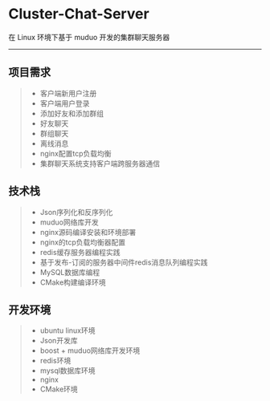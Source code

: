 # Cluster-Chat-Server
在 Linux 环境下基于 muduo 开发的集群聊天服务器

------------------------------------
## 项目需求
>* 客户端新用户注册
>* 客户端用户登录
>* 添加好友和添加群组
>* 好友聊天
>* 群组聊天
>* 离线消息
>* nginx配置tcp负载均衡
>* 集群聊天系统支持客户端跨服务器通信

## 技术栈
>* Json序列化和反序列化
>* muduo网络库开发
>* nginx源码编译安装和环境部署
>* nginx的tcp负载均衡器配置
>* redis缓存服务器编程实践
>* 基于发布-订阅的服务器中间件redis消息队列编程实践
>* MySQL数据库编程
>* CMake构建编译环境

## 开发环境
>* ubuntu linux环境
>* Json开发库
>* boost + muduo网络库开发环境
>* redis环境
>* mysql数据库环境
>* nginx
>* CMake环境
